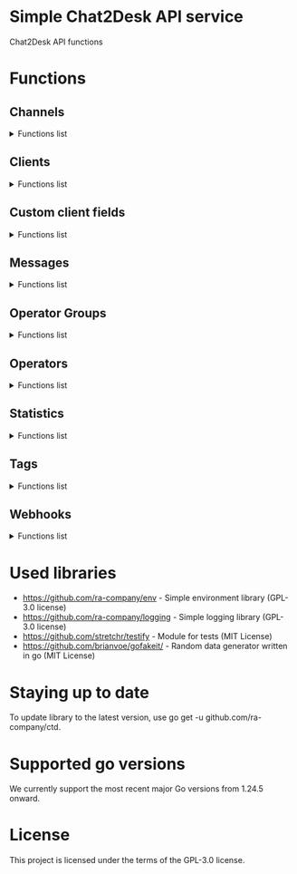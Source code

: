 # Simple Chat2Desk API service

Chat2Desk API functions

# Functions

## Channels

<details>
<summary>Functions list</summary>

```func (*Ctd).Channels(ctx context.Context, offset int, limit int) (*ChannelsResponse, error)```

<details>
<summary>Function description</summary>

Channels retrieves a list of channels from the Chat2Desk API.
It takes a context, an offset, and a limit as parameters.
The offset is used for pagination, and the limit specifies the maximum
number of channels to return.
It constructs the API endpoint URL with the provided offset and limit,
sends a GET request to the API, and returns the response data as a byte slice.
If an error occurs during the request, it logs the error and returns it.
If the request is successful, it returns the response data.

Parameters:
  - ctx: The context for the request, allowing for cancellation and timeouts.
  - offset: The offset for pagination, indicating where to start fetching channels.
  - limit: The maximum number of channels to return.

Returns:
  - A pointer to a ChannelsResponse struct containing the list of channels and metadata.
  - An error if the request fails or if the response is invalid.
</details>

```func (*Ctd).GetChannels(ctx context.Context, offset int, limit int) (*[]ChannelItem, error)```

<details>
<summary>Function description</summary>

GetChannels retrieves a list of channels from the Chat2Desk API.
It uses the Channels method to fetch the channels and handles errors.
If the response status is not "success", it logs an error and returns nil.
It returns a pointer to a slice of ChannelItem, which contains the channels.

Parameters:
  - ctx: The context for the request, allowing for cancellation and timeouts.
  - offset: The offset for pagination, indicating where to start fetching channels.
  - limit: The maximum number of channels to return.

Returns:
  - A pointer to a slice of ChannelItem containing the channels.
  - An error if the request fails or if the response is invalid.

This function is a wrapper around the Channels method to provide a more user-friendly interface.
It simplifies the process of fetching channels by handling the response and error checking.
It is useful for applications that need to retrieve channels from the Chat2Desk API
in a straightforward manner without dealing with the raw response data.
It is designed to be used in contexts where channels need to be displayed or processed further.
</details>

</details>

## Clients

<details>
<summary>Functions list</summary>

```func (*Ctd).APIGetClient(ctx context.Context, id int) (*ClientResponse, error)```

<details>
<summary>Function description</summary>

APIGetClient retrieves a client by its ID from the Chat2Desk API.
It takes a context and the client ID as parameters.
It constructs the API endpoint URL with the provided client ID,
sends a GET request to the API, and returns the response data as a byte slice.
If an error occurs during the request, it logs the error and returns it.
If the request is successful, it returns the response data.

Parameters:
  - ctx: The context for the request, allowing for cancellation and timeouts.
  - id: The ID of the client to retrieve.

Returns:
  - A pointer to a ClientsResponse struct containing the client data and metadata.
  - An error if the request fails or if the response is invalid.
</details>

```func (*Ctd).APIGetClients(ctx context.Context, offset int, limit int, order string, params string) (*ClientsResponse, error)```

<details>
<summary>Function description</summary>

APIGetClients retrieves a list of clients from the Chat2Desk API.
It takes a context, an offset, a limit, an order, and additional parameters as strings.
The offset is used for pagination, the limit specifies the maximum number of clients to return,
the order specifies the sorting order, and params can include additional query parameters.
It constructs the API endpoint URL with the provided parameters,
sends a GET request to the API, and returns the response data as a byte slice.
If an error occurs during the request, it logs the error and returns it.
If the request is successful, it returns the response data.

Parameters:
  - ctx: The context for the request, allowing for cancellation and timeouts.
  - offset: The offset for pagination, indicating where to start fetching clients.
  - limit: The maximum number of clients to return.
  - order: The sorting order for the clients (e.g., "asc", "desc").
  - params: Additional query parameters to include in the request.

Returns:
  - A pointer to a ClientResponse struct containing the list of clients and metadata.
  - An error if the request fails or if the response is invalid.
</details>

```func (*Ctd).APICreateClient(ctx *context.Context, phone string, transport string, channel_id int, nickname string, assigned_phone string) (*ClientResponse, error)```

<details>
<summary>Function description</summary>

APICreateClient creates a new client in the Chat2Desk API.
It takes a context, phone number, transport type, channel ID, nickname, and assigned phone as parameters.
It constructs the API endpoint URL, prepares the data to be sent in the request,
sends a POST request to the API, and returns the response data as a pointer to ClientsResponse
struct.
If an error occurs during the request, it logs the error and returns it.
If the request is successful, it returns a pointer to the ClientsResponse struct containing the new client data.

Parameters:
  - ctx: The context for the request, allowing for cancellation and timeouts.
  - phone: The phone number of the client to be created.
  - transport: The transport type for the client (e.g., "whatsapp", "telegram").
  - channel_id: The ID of the channel associated with the client.
  - nickname: The nickname of the client (optional).
  - assigned_phone: The assigned phone number for the client (optional).

Returns:
  - A pointer to a ClientsResponse struct containing the new client data.
  - An error if the request fails or if the response is invalid.
</details>

```func (*Ctd).GetClient(ctx context.Context, id int) (*ClientItem, error)```

<details>
<summary>Function description</summary>

GetClient retrieves a client by its ID from the Chat2Desk API.
It takes a context and the client ID as parameters.
It calls the APIGetClient method to fetch the client data.
If the response contains an error or if no client data is found, it returns an error.
If the client is found, it returns a pointer to the ClientItem struct containing the client details.

Parameters:
  - ctx: The context for the request, allowing for cancellation and timeouts.
  - id: The ID of the client to retrieve.

Returns:
  - A pointer to a ClientItem struct containing the client details.
  - An error if the request fails, if the response is invalid, or if no client data is found.
</details>

```func (*Ctd).GetClientsList(ctx context.Context, offset int, limit int) (*[]ClientItem, int, error)```

<details>
<summary>Function description</summary>

GetClients retrieves a list of clients from the Chat2Desk API.
It uses the APIGetClients method to fetch the clients and handles errors.
If the response status is not "success", it returns nil.
It returns a pointer to a slice of ClientItem, which contains the clients.

Parameters:
  - ctx: The context for the request, allowing for cancellation and timeouts.
  - offset: The offset for pagination, indicating where to start fetching clients.
  - limit: The maximum number of clients to return.

Returns:
  - A pointer to a slice of ClientItem containing the clients.
  - The total number of clients available (for pagination).
  - An error if the request fails or if the response is invalid.
</details>

```func (*Ctd).CreateClient(ctx context.Context, phone string, transport string, channel_id int, nickname string, assigned_phone string) (*ClientItem, error)```

<details>
<summary>Function description</summary>

CreateClient creates a new client in the Chat2Desk API.
It takes a context, phone number, transport type, channel ID, nickname, and assigned phone as parameters.
It calls the APICreateClient method to create the client and handles errors.
If the response status is not "success", it sets the last error and returns an error.
If the client is created successfully, it returns a pointer to the ClientItem struct containing the client details.

Parameters:
  - ctx: The context for the request, allowing for cancellation and timeouts.
  - phone: The phone number of the client to be created.
  - transport: The transport type for the client (e.g., "whatsapp", "telegram").
  - channel_id: The ID of the channel to which the client belongs.
  - nickname: The nickname of the client (optional).
  - assigned_phone: The phone number assigned to the client (optional).

Returns:
  - A pointer to a ClientItem struct containing the client details.
  - An error if the request fails, if the response is invalid, or if the client could not be created.
</details>

</details>

## Custom client fields

<details>
<summary>Functions list</summary>

```func (*Ctd).APICustomClientFields(ctx context.Context) (*CustomClientFieldResponse, error)```

<details>
<summary>Function description</summary>

APICustomClientFields retrieves a list of custom client fields from the Chat2Desk API.
It constructs the API endpoint URL, sends a GET request to the API,
and returns the response data as a CustomClientFieldResponse struct.
If an error occurs during the request, it logs the error and returns it.
If the request is successful, it returns a pointer to the CustomClientFieldResponse struct.

Parameters:
  - ctx: The context for the request, allowing for cancellation and timeouts.

Returns:
  - A pointer to a CustomClientFieldResponse struct containing the list of custom client fields
  - An error if the request fails or if the response is invalid.
</details>

```func (*Ctd).GetCustomClientFields(ctx context.Context) (*[]CustomClientFieldItem, error)```

<details>
<summary>Function description</summary>

GetCustomClientFields retrieves a list of custom client fields from the Chat2Desk API.
It uses the APICustomClientFields method to fetch the custom client fields and handles errors.
If the response status is not "success", it returns nil.
It returns a pointer to a slice of CustomClientFieldItem, which contains the custom client fields.

Parameters:
  - ctx: The context for the request, allowing for cancellation and timeouts.

Returns:
  - A pointer to a slice of CustomClientFieldItem containing the custom client fields.
</details>

</details>

## Messages

<details>
<summary>Functions list</summary>

```func (*Ctd).APISendMessage(ctx context.Context, message *MessagePayload) (*MessageResponse, error)```

<details>
<summary>Function description</summary>

APISendMessage sends a message via the API.
It takes a context and a MessagePayload, and returns a MessageResponse or an error.

Parameters:
  - ctx (context.Context): The context for the request.
  - message (*MessagePayload): The message payload to send.

Returns:
  - A pointer to a MessageResponse containing the response data.
  - An error if the request fails.
</details>

```func (*Ctd).SendMessage(ctx context.Context, message *MessagePayload) (*MessageItem, error)```

<details>
<summary>Function description</summary>

SendMessage sends a message to the API.
It takes a context and a MessagePayload, and returns a MessageItem or an error.

Parameters:
  - ctx (context.Context): The context for the request.
  - message (MessagePayload): The message payload to send.

Returns:
  - A pointer to a MessageItem containing the response data.
  - An error if the request fails.
</details>

</details>

## Operator Groups

<details>
<summary>Functions list</summary>

```func (*Ctd).APIOperatorGroups(ctx context.Context) (*OperatorGroupsResponse, error)```

<details>
<summary>Function description</summary>

APIOperatorGroups retrieves a list of operator groups from the Chat2Desk API.
It constructs the API endpoint URL, sends a GET request to the API,
and returns the response data as an OperatorGroupsResponse struct.
If an error occurs during the request, it logs the error and returns it.
If the request is successful, it returns a pointer to the OperatorGroupsResponse struct.

Parameters:
  - ctx: The context for the request, allowing for cancellation and timeouts.

Returns:
  - A pointer to an OperatorGroupsResponse struct containing the list of operator groups
  - An error if the request fails or if the response is invalid.
</details>

```func (*Ctd).OperatorGroups(ctx context.Context) ([]OperatorGroup, error)```

<details>
<summary>Function description</summary>

OperatorGroups retrieves a list of operator groups from the Chat2Desk API.
It uses the APIOperatorGroups method to fetch the operator groups and handles errors.
If the response status is not "success", it returns nil.
It returns a pointer to a slice of OperatorGroup, which contains the operator groups.

Parameters:
  - ctx: The context for the request, allowing for cancellation and timeouts.

Returns:
  - A pointer to a slice of OperatorGroup containing the list of operator groups.
  - An error if the request fails or if the response is invalid.
</details>

</details>

## Operators

<details>
<summary>Functions list</summary>

```func (*Ctd).APIOperators(ctx context.Context, offset int, limit int) (*CtdOperatorsResponse, error)```

<details>
<summary>Function description</summary>

APIOperators retrieves a list of operators from the Chat2Desk API.
It constructs the API endpoint URL with the provided offset and limit,
sends a GET request to the API, and returns the response data as a CtdOperatorsResponse struct.
If an error occurs during the request, it logs the error and returns it.
If the request is successful, it returns a pointer to the CtdOperatorsResponse struct.

Parameters:
  - ctx: The context for the request, allowing for cancellation and timeouts.
  - offset: The offset for pagination, indicating where to start fetching operators.
  - limit: The maximum number of operators to return.

Returns:
  - A pointer to a CtdOperatorsResponse struct containing the list of operators and metadata.
  - An error if the request fails or if the response is invalid.
</details>

```func (*Ctd).Operators(ctx context.Context, offset int, limit int) (*[]CtdOperator, error)```

<details>
<summary>Function description</summary>

Operators retrieves a list of operators from the Chat2Desk API.
It uses the APIOperators method to fetch the operators and handles errors.
If the response status is not "success", it returns nil.
It returns a pointer to a slice of CtdOperator, which contains the operators.

Parameters:
  - ctx: The context for the request, allowing for cancellation and timeouts.
  - offset: The offset for pagination, indicating where to start fetching operators.
  - limit: The maximum number of operators to return.

Returns:
  - A pointer to a slice of CtdOperator containing the list of operators.
  - An error if the request fails or if the response is invalid.
</details>

```func (*Ctd).AllOperators(ctx context.Context) (*[]CtdOperator, error)```

<details>
<summary>Function description</summary>

AllOperators retrieves all operators from the Chat2Desk API by handling pagination.
It repeatedly calls the Operators method with increasing offsets until all operators are fetched.
It returns a pointer to a slice of CtdOperator, which contains all the operators.

Parameters:
  - ctx: The context for the request, allowing for cancellation and timeouts.

Returns:
  - A pointer to a slice of CtdOperator containing all the operators.
  - An error if the request fails or if the response is invalid.
</details>

</details>

## Statistics

<details>
<summary>Functions list</summary>

```func (*StatisticRating).GetScoreValue() int64```

<details>
<summary>Function description</summary>

GetScoreValue converts the ScoreValue from json.Number to int64.
If the conversion fails, it returns -1 to indicate an invalid score.

Returns:
  - An int64 representing the score value, or -1 if the conversion fails.
</details>

```func (*StatisticRating).GetRangeValue(limit1 int64, limit2 int64) uint8```

<details>
<summary>Function description</summary>

GetRangeValue categorizes the score value into three ranges based on the provided limits.
It uses the GetScoreValue method to retrieve the score value.
If the score value is less than or equal to limit1, it returns 1.
If the score value is less than or equal to limit2, it returns 2.
If the score value is greater than limit2, it returns 3.
If the score value is invalid (i.e., -1), it returns 0.

Parameters:
  - limit1: The first limit for categorization.
  - limit2: The second limit for categorization.

Returns:
  - A uint8 representing the category of the score value (0, 1, 2, or 3).
</details>

```func (*Ctd).APIStatisticsRating(ctx context.Context, date time.Time, offset int, limit int) (*StatisticRatingsResponse, error)```

<details>
<summary>Function description</summary>

APIStatisticsRating retrieves a list of statistic ratings from the Chat2Desk API.
It constructs the API endpoint URL with the provided date, offset, and limit,
sends a GET request to the API, and returns the response data as a StatisticRatingsResponse struct.
If an error occurs during the request, it logs the error and returns it.
If the request is successful, it returns a pointer to the StatisticRatingsResponse struct.

Parameters:
  - ctx: The context for the request, allowing for cancellation and timeouts.
  - date: The date for which to retrieve statistics. If zero, the current date is used.
  - offset: The offset for pagination, indicating where to start fetching ratings.
  - limit: The maximum number of ratings to return.

Returns:
  - A pointer to a StatisticRatingsResponse struct containing the list of statistic ratings and metadata.
  - An error if the request fails or if the response is invalid.
</details>

```func (*Ctd).StatisticsRating(ctx context.Context, date time.Time, offset int, limit int) (*[]StatisticRating, error)```

<details>
<summary>Function description</summary>

StatisticsRating retrieves a list of statistic ratings from the Chat2Desk API.
It uses the APIStatisticsRating method to fetch the ratings and handles errors.
If the response status is not "success", it returns nil.
It returns a pointer to a slice of StatisticRating, which contains the ratings.

Parameters:
  - ctx: The context for the request, allowing for cancellation and timeouts.
  - date: The date for which to retrieve statistics. If zero, the current date is used.
  - offset: The offset for pagination, indicating where to start fetching ratings.
  - limit: The maximum number of ratings to return.

Returns:
  - A pointer to a slice of StatisticRating containing the list of statistic ratings.
  - An error if the request fails or if the response is invalid.
</details>

```func (*Ctd).AllStatisticsRating(ctx context.Context, date time.Time) (*[]StatisticRating, error)```

<details>
<summary>Function description</summary>

AllStatisticsRating retrieves all statistic ratings from the Chat2Desk API by handling pagination.
It repeatedly calls the StatisticsRating method with increasing offsets until all ratings are fetched.
It returns a pointer to a slice of StatisticRating, which contains all the ratings.

Parameters:
  - ctx: The context for the request, allowing for cancellation and timeouts.
  - date: The date for which to retrieve statistics. If zero, the current date is used.

Returns:
  - A pointer to a slice of StatisticRating containing all the statistic ratings.
  - An error if the request fails or if the response is invalid.
</details>

</details>


## Tags

<details>
<summary>Functions list</summary>

```func (*Ctd).APIGetTags(ctx context.Context, offset int, limit int) (*TagsResponse, error)```

<details>
<summary>Function description</summary>

GetTags retrieves a list of tags from the Chat2Desk API.
It uses the APIGetTags method to fetch the tags and handles errors.
It returns a pointer to a slice of TagItem, which contains the tags.

Parameters:
  - ctx: The context for the request, allowing for cancellation and timeouts.
  - offset: The offset for pagination.
  - limit: The maximum number of tags to retrieve.

Returns:
  - A pointer to a TagsResponse struct containing the list of tags
  - An error if the request fails or if the response is invalid.
</details>

```func (*Ctd).APIGetTag(ctx context.Context, id int) (*TagResponse, error)```

<details>
<summary>Function description</summary>

APIGetTag retrieves a specific tag by its ID from the Chat2Desk API.
It uses the doRequest method to send a GET request to the API.
If the request fails, it logs the error and returns nil.
It returns a pointer to a TagResponse struct containing the tag data.

Parameters:
  - ctx: The context for the request, allowing for cancellation and timeouts.
  - id: The ID of the tag to retrieve.

Returns:
  - A pointer to a TagResponse struct containing the tag data
  - An error if the request fails or if the response is invalid.
</details>

```func (*Ctd).GetTags(ctx context.Context, offset int, limit int) (*[]TagItem, int, error)```

<details>
<summary>Function description</summary>

GetTags retrieves a list of tags from the Chat2Desk API.
It uses the APIGetTags method to fetch the tags and handles errors.
If the response status is not "success", it returns nil.
It returns a pointer to a slice of TagItem, which contains the tags.

Parameters:
  - ctx: The context for the request, allowing for cancellation and timeouts.
  - offset: The offset for pagination.
  - limit: The maximum number of tags to retrieve.

Returns:
  - A pointer to a slice of TagItem, which contains the tags
  - The total number of tags available.
  - An error if the request fails or if the response is invalid.
</details>

```func (*Ctd).GetTag(ctx context.Context, id int) (*TagItem, error)```

<details>
<summary>Function description</summary>

GetTag retrieves a specific tag by its ID from the Chat2Desk API.
It uses the APIGetTag method to fetch the tag and handles errors.
If the response status is not "success", it returns nil.
It returns a pointer to a TagItem, which contains the tag data.

Parameters:
  - ctx: The context for the request, allowing for cancellation and timeouts.
  - id: The ID of the tag to retrieve.

Returns:
  - A pointer to a TagItem, which contains the tag data
  - An error if the request fails or if the response is invalid.
</details>

```func (*Ctd).GetAllTags(ctx context.Context) (*[]TagItem, error)```

<details>
<summary>Function description</summary>

GetAllTags retrieves all tags from the Chat2Desk API.
It uses the GetTags method to fetch tags in a loop until all tags are retrieved.
It returns a pointer to a slice of TagItem, which contains all the tags.

Parameters:
  - ctx: The context for the request, allowing for cancellation and timeouts.

Returns:
  - A pointer to a slice of TagItem, which contains all the tags.
  - An error if the request fails or if the response is invalid.
</details>

</details>

## Webhooks

<details>
<summary>Functions list</summary>

```func (*CreateWebhookResponse).Error() string```

<details>
<summary>Function description</summary>

Error compiles the error messages from the CreateWebhookResponse into a single string.
It checks the Errors field for any errors related to the URL, order, or events,
and concatenates them into a single string separated by semicolons.
If there are no errors, it returns an empty string.
</details>

```func (*CreateWebhookResponse).Postprocess() error```

<details>
<summary>Function description</summary>

Postprocess processes the response from the CreateWebhook API endpoint.
It checks the status of the response and returns an error if the status is not "success".
</details>

```func (*WebhookPayload).Prepare()```

<details>
<summary>Function description</summary>

Prepare normalizes the status field of the WebhookPayload.
It ensures that the status is set to either "enable" or "disable".
If the status is not one of these values, it defaults to "enable".
This method is typically used to ensure that the status field is in a valid format
before sending the payload to the API.
It is called before creating or updating a webhook to ensure consistency.
It is used to prepare the payload for API requests.
</details>

```func (*Ctd).Webhooks(ctx context.Context) (*WebhooksResponse, error)```

<details>
<summary>Function description</summary>

Webhooks retrieves a list of webhooks from the Chat2Desk API.
It takes a context as a parameter and constructs the API endpoint URL.
It sends a GET request to the API and returns the response data as a byte slice.
If an error occurs during the request, it logs the error and returns it.
If the request is successful, it unmarshals the response data into a WebhooksResponse
struct and returns it.

Parameters:
  - ctx: The context for the request, allowing for cancellation and timeouts.

Returns:
  - A pointer to a WebhooksResponse struct containing the list of webhooks and status.
  - An error if the request fails or if the response is invalid.
</details>

```func (*Ctd).PostWebhooks(ctx context.Context, payload *WebhookPayload) (*CreateWebhookResponse, error)```

<details>
<summary>Function description</summary>

PostWebhook creates a new webhook in the Chat2Desk API.
It takes a context and a WebhookPayload as parameters.
It constructs the API endpoint URL and sends a POST request with the payload.
If an error occurs during the request, it logs the error and returns it.
If the request is successful, it unmarshals the response data into a WebhookResponse
struct and returns it.

Parameters:
  - ctx: The context for the request, allowing for cancellation and timeouts.
  - payload: The WebhookPayload containing the details of the webhook to be created.

Returns:
  - A pointer to a WebhookResponse struct containing the created webhook and status.
  - An error if the request fails or if the response is invalid.
</details>

```func (*Ctd).PutWebhooks(ctx context.Context, id int, payload *WebhookPayload) (*CreateWebhookResponse, error)```

<details>
<summary>Function description</summary>

PutWebhooks updates an existing webhook in the Chat2Desk API.
It takes a context, the webhook ID, and a WebhookPayload as parameters.
It constructs the API endpoint URL with the webhook ID and sends a PUT request with the payload.
If an error occurs during the request, it logs the error and returns it.
If the request is successful, it unmarshals the response data into a CreateWebhookResponse
struct and returns it.

Parameters:
  - ctx: The context for the request, allowing for cancellation and timeouts.
  - id: The ID of the webhook to be updated.
  - payload: The WebhookPayload containing the updated details of the webhook.

Returns:
  - A pointer to a CreateWebhookResponse struct containing the updated webhook and status.
  - An error if the request fails or if the response is invalid.
</details>

```func (*Ctd).DeleteWebhooks(ctx context.Context, id int) (*DeleteWebhookResponse, error)```

<details>
<summary>Function description</summary>

DeleteWebhooks deletes a webhook in the Chat2Desk API.
It takes a context and the webhook ID as parameters.
It constructs the API endpoint URL with the webhook ID and sends a DELETE request.
If an error occurs during the request, it logs the error and returns it.
If the request is successful, it unmarshals the response data into a DeleteWebhookResponse
struct and returns it.

Parameters:
  - ctx: The context for the request, allowing for cancellation and timeouts.
  - id: The ID of the webhook to be deleted.

Returns:
  - A pointer to a DeleteWebhookResponse struct containing the status of the delete operation.
  - An error if the request fails or if the response is invalid.
</details>

```func (*Ctd).GetWebhooks(ctx context.Context) (*[]WebhookItem, error)```

<details>
<summary>Function description</summary>

GetWebhooks retrieves a list of webhooks from the Chat2Desk API.
It takes a context as a parameter and calls the Webhooks method.
If the response status is not "success", it logs an error and returns nil.
It returns a pointer to a slice of WebhookItem, which contains the webhooks.
If an error occurs during the request, it returns nil and the error.
If the request is successful, it returns a pointer to a slice of WebhookItem.
This method is typically used to fetch webhooks from the Chat2Desk API.

Parameters:
  - ctx: The context for the request, allowing for cancellation and timeouts.

Returns:
  - A pointer to a slice of WebhookItem containing the webhooks.
  - An error if the request fails or if the response is invalid.
</details>

```func (*Ctd).CreateWebhook(ctx context.Context, payload *WebhookPayload) (*WebhookItem, error)```

<details>
<summary>Function description</summary>

CreateWebhook creates a new webhook in the Chat2Desk API.
It takes a context and a WebhookPayload as parameters.
It calls the PostWebhook method to send the request.
If the response status is not "success", it logs an error and returns nil.
If the URL is already used, it returns an error indicating that the URL is already used.
If the request is successful, it returns a pointer to the created WebhookItem.
This method is typically used to create new webhooks in the Chat2Desk API.

Parameters:
  - ctx: The context for the request, allowing for cancellation and timeouts.
  - payload: The WebhookPayload containing the details of the webhook to be created.

Returns:
  - A pointer to a WebhookItem containing the created webhook.
  - An error if the request fails or if the response is invalid.
</details>

```func (*Ctd).UpdateWebhook(ctx context.Context, id int, payload *WebhookPayload) (*WebhookItem, error)```

<details>
<summary>Function description</summary>

UpdateWebhook updates an existing webhook in the Chat2Desk API.
It takes a context, the webhook ID, and a WebhookPayload as parameters.
It calls the PutWebhooks method to send the request.
If the response status is not "success", it logs an error and returns nil.
If the URL is already used, it returns an error indicating that the URL is already used.
If the request is successful, it returns a pointer to the updated WebhookItem.
This method is typically used to update existing webhooks in the Chat2Desk API.

Parameters:
  - ctx: The context for the request, allowing for cancellation and timeouts.
  - id: The ID of the webhook to be updated.
  - payload: The WebhookPayload containing the updated details of the webhook.

Returns:
  - A pointer to a WebhookItem containing the updated webhook.
  - An error if the request fails or if the response is invalid.
</details>

```func (*Ctd).DeleteWebhook(ctx context.Context, id int) error```

<details>
<summary>Function description</summary>

DeleteWebhook deletes a webhook in the Chat2Desk API.
It takes a context and the webhook ID as parameters.
It calls the DeleteWebhooks method to send the request.
If the response status is not "success", it logs an error and returns an error.
If the request is successful, it returns nil.
This method is typically used to delete webhooks in the Chat2Desk API.

Parameters:
  - ctx: The context for the request, allowing for cancellation and timeouts.
  - id: The ID of the webhook to be deleted.

Returns:
  - An error if the request fails or if the response is invalid.
</details>

</details>


# Used libraries
* https://github.com/ra-company/env - Simple environment library (GPL-3.0 license)
* https://github.com/ra-company/logging - Simple logging library (GPL-3.0 license)
* https://github.com/stretchr/testify - Module for tests (MIT License)
* https://github.com/brianvoe/gofakeit/ - Random data generator written in go (MIT License)

# Staying up to date
To update library to the latest version, use go get -u github.com/ra-company/ctd.

# Supported go versions
We currently support the most recent major Go versions from 1.24.5 onward.

# License
This project is licensed under the terms of the GPL-3.0 license.